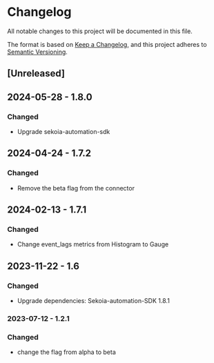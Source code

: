 # Changelog

All notable changes to this project will be documented in this file.

The format is based on [Keep a Changelog](https://keepachangelog.com/en/1.0.0/),
and this project adheres to [Semantic Versioning](https://semver.org/spec/v2.0.0.html).

## [Unreleased]

## 2024-05-28 - 1.8.0

### Changed

- Upgrade sekoia-automation-sdk

## 2024-04-24 - 1.7.2

### Changed

- Remove the beta flag from the connector

## 2024-02-13 - 1.7.1

### Changed

- Change event_lags metrics from Histogram to Gauge

## 2023-11-22 - 1.6

### Changed

- Upgrade dependencies: Sekoia-automation-SDK 1.8.1

### 2023-07-12 - 1.2.1

### Changed

- change the flag from alpha to beta
